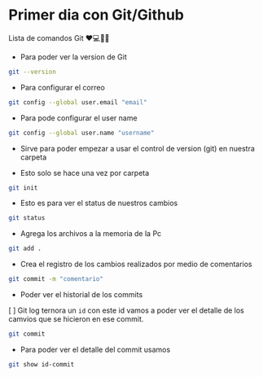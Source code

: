 # Primer dia con Git/Github


Lista de comandos Git ❤💻👨‍💻

* Para poder ver la version de Git 

```bash
git --version 
```

* Para configurar el correo

```bash
git config --global user.email "email"
```

* Para pode configurar el user name

```bash
git config --global user.name "username"
```

* Sirve para poder empezar a usar el control de version (git) en nuestra carpeta

* Esto solo se hace una vez por carpeta

```bash
git init
```

* Esto es para ver el status de nuestros cambios

```bash
git status
```

* Agrega los archivos a la memoria de la Pc

```bash
git add .
```

* Crea el registro de los cambios realizados por medio de comentarios

```bash
git commit -m "comentario"
```

* Poder ver el historial de los commits

[ ] Git log ternora un `id` con este id vamos a poder ver el detalle de los camvios que se hicieron en ese commit.

```bash
git commit
```

* Para poder ver el detalle del commit usamos

```bash
git show id-commit
```